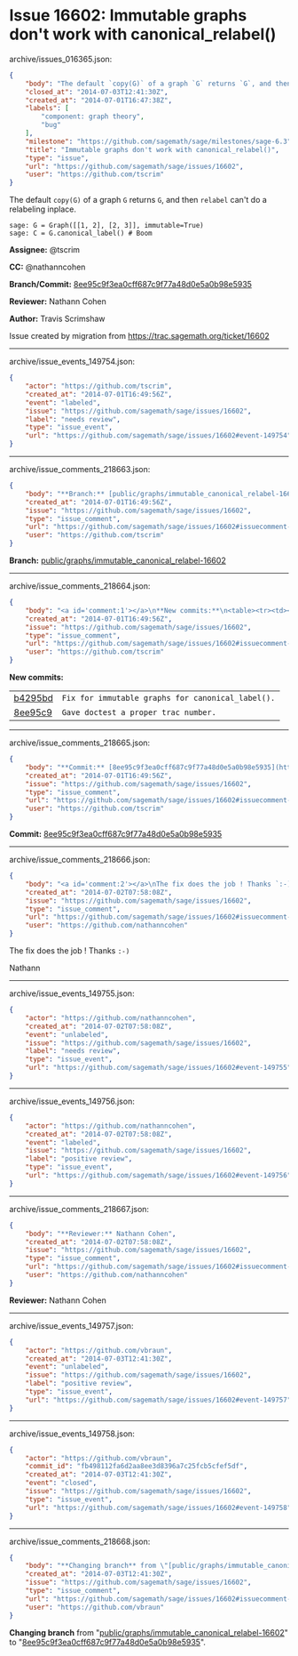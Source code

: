 # Issue 16602: Immutable graphs don't work with canonical_relabel()

archive/issues_016365.json:
```json
{
    "body": "The default `copy(G)` of a graph `G` returns `G`, and then `relabel` can't do a relabeling inplace.\n\n```\nsage: G = Graph([[1, 2], [2, 3]], immutable=True)\nsage: C = G.canonical_label() # Boom\n```\n\n**Assignee:** @tscrim\n\n**CC:**  @nathanncohen\n\n**Branch/Commit:** [8ee95c9f3ea0cff687c9f77a48d0e5a0b98e5935](https://github.com/sagemath/sagetrac-mirror/commit/8ee95c9f3ea0cff687c9f77a48d0e5a0b98e5935)\n\n**Reviewer:** Nathann Cohen\n\n**Author:** Travis Scrimshaw\n\nIssue created by migration from https://trac.sagemath.org/ticket/16602\n\n",
    "closed_at": "2014-07-03T12:41:30Z",
    "created_at": "2014-07-01T16:47:38Z",
    "labels": [
        "component: graph theory",
        "bug"
    ],
    "milestone": "https://github.com/sagemath/sage/milestones/sage-6.3",
    "title": "Immutable graphs don't work with canonical_relabel()",
    "type": "issue",
    "url": "https://github.com/sagemath/sage/issues/16602",
    "user": "https://github.com/tscrim"
}
```
The default `copy(G)` of a graph `G` returns `G`, and then `relabel` can't do a relabeling inplace.

```
sage: G = Graph([[1, 2], [2, 3]], immutable=True)
sage: C = G.canonical_label() # Boom
```

**Assignee:** @tscrim

**CC:**  @nathanncohen

**Branch/Commit:** [8ee95c9f3ea0cff687c9f77a48d0e5a0b98e5935](https://github.com/sagemath/sagetrac-mirror/commit/8ee95c9f3ea0cff687c9f77a48d0e5a0b98e5935)

**Reviewer:** Nathann Cohen

**Author:** Travis Scrimshaw

Issue created by migration from https://trac.sagemath.org/ticket/16602





---

archive/issue_events_149754.json:
```json
{
    "actor": "https://github.com/tscrim",
    "created_at": "2014-07-01T16:49:56Z",
    "event": "labeled",
    "issue": "https://github.com/sagemath/sage/issues/16602",
    "label": "needs review",
    "type": "issue_event",
    "url": "https://github.com/sagemath/sage/issues/16602#event-149754"
}
```



---

archive/issue_comments_218663.json:
```json
{
    "body": "**Branch:** [public/graphs/immutable_canonical_relabel-16602](https://github.com/sagemath/sagetrac-mirror/tree/public/graphs/immutable_canonical_relabel-16602)",
    "created_at": "2014-07-01T16:49:56Z",
    "issue": "https://github.com/sagemath/sage/issues/16602",
    "type": "issue_comment",
    "url": "https://github.com/sagemath/sage/issues/16602#issuecomment-218663",
    "user": "https://github.com/tscrim"
}
```

**Branch:** [public/graphs/immutable_canonical_relabel-16602](https://github.com/sagemath/sagetrac-mirror/tree/public/graphs/immutable_canonical_relabel-16602)



---

archive/issue_comments_218664.json:
```json
{
    "body": "<a id='comment:1'></a>\n**New commits:**\n<table><tr><td><a href=\"https://github.com/sagemath/sagetrac-mirror/commit/b4295bd123e88177b96d68965fff337225deabe3\">b4295bd</a></td><td><code>Fix for immutable graphs for canonical_label().</code></td></tr><tr><td><a href=\"https://github.com/sagemath/sagetrac-mirror/commit/8ee95c9f3ea0cff687c9f77a48d0e5a0b98e5935\">8ee95c9</a></td><td><code>Gave doctest a proper trac number.</code></td></tr></table>\n",
    "created_at": "2014-07-01T16:49:56Z",
    "issue": "https://github.com/sagemath/sage/issues/16602",
    "type": "issue_comment",
    "url": "https://github.com/sagemath/sage/issues/16602#issuecomment-218664",
    "user": "https://github.com/tscrim"
}
```

<a id='comment:1'></a>
**New commits:**
<table><tr><td><a href="https://github.com/sagemath/sagetrac-mirror/commit/b4295bd123e88177b96d68965fff337225deabe3">b4295bd</a></td><td><code>Fix for immutable graphs for canonical_label().</code></td></tr><tr><td><a href="https://github.com/sagemath/sagetrac-mirror/commit/8ee95c9f3ea0cff687c9f77a48d0e5a0b98e5935">8ee95c9</a></td><td><code>Gave doctest a proper trac number.</code></td></tr></table>




---

archive/issue_comments_218665.json:
```json
{
    "body": "**Commit:** [8ee95c9f3ea0cff687c9f77a48d0e5a0b98e5935](https://github.com/sagemath/sagetrac-mirror/commit/8ee95c9f3ea0cff687c9f77a48d0e5a0b98e5935)",
    "created_at": "2014-07-01T16:49:56Z",
    "issue": "https://github.com/sagemath/sage/issues/16602",
    "type": "issue_comment",
    "url": "https://github.com/sagemath/sage/issues/16602#issuecomment-218665",
    "user": "https://github.com/tscrim"
}
```

**Commit:** [8ee95c9f3ea0cff687c9f77a48d0e5a0b98e5935](https://github.com/sagemath/sagetrac-mirror/commit/8ee95c9f3ea0cff687c9f77a48d0e5a0b98e5935)



---

archive/issue_comments_218666.json:
```json
{
    "body": "<a id='comment:2'></a>\nThe fix does the job ! Thanks `:-)`\n\nNathann",
    "created_at": "2014-07-02T07:58:08Z",
    "issue": "https://github.com/sagemath/sage/issues/16602",
    "type": "issue_comment",
    "url": "https://github.com/sagemath/sage/issues/16602#issuecomment-218666",
    "user": "https://github.com/nathanncohen"
}
```

<a id='comment:2'></a>
The fix does the job ! Thanks `:-)`

Nathann



---

archive/issue_events_149755.json:
```json
{
    "actor": "https://github.com/nathanncohen",
    "created_at": "2014-07-02T07:58:08Z",
    "event": "unlabeled",
    "issue": "https://github.com/sagemath/sage/issues/16602",
    "label": "needs review",
    "type": "issue_event",
    "url": "https://github.com/sagemath/sage/issues/16602#event-149755"
}
```



---

archive/issue_events_149756.json:
```json
{
    "actor": "https://github.com/nathanncohen",
    "created_at": "2014-07-02T07:58:08Z",
    "event": "labeled",
    "issue": "https://github.com/sagemath/sage/issues/16602",
    "label": "positive review",
    "type": "issue_event",
    "url": "https://github.com/sagemath/sage/issues/16602#event-149756"
}
```



---

archive/issue_comments_218667.json:
```json
{
    "body": "**Reviewer:** Nathann Cohen",
    "created_at": "2014-07-02T07:58:08Z",
    "issue": "https://github.com/sagemath/sage/issues/16602",
    "type": "issue_comment",
    "url": "https://github.com/sagemath/sage/issues/16602#issuecomment-218667",
    "user": "https://github.com/nathanncohen"
}
```

**Reviewer:** Nathann Cohen



---

archive/issue_events_149757.json:
```json
{
    "actor": "https://github.com/vbraun",
    "created_at": "2014-07-03T12:41:30Z",
    "event": "unlabeled",
    "issue": "https://github.com/sagemath/sage/issues/16602",
    "label": "positive review",
    "type": "issue_event",
    "url": "https://github.com/sagemath/sage/issues/16602#event-149757"
}
```



---

archive/issue_events_149758.json:
```json
{
    "actor": "https://github.com/vbraun",
    "commit_id": "fb498112fa6d2aa8ee3d8396a7c25fcb5cfef5df",
    "created_at": "2014-07-03T12:41:30Z",
    "event": "closed",
    "issue": "https://github.com/sagemath/sage/issues/16602",
    "type": "issue_event",
    "url": "https://github.com/sagemath/sage/issues/16602#event-149758"
}
```



---

archive/issue_comments_218668.json:
```json
{
    "body": "**Changing branch** from \"[public/graphs/immutable_canonical_relabel-16602](https://github.com/sagemath/sagetrac-mirror/tree/public/graphs/immutable_canonical_relabel-16602)\" to \"[8ee95c9f3ea0cff687c9f77a48d0e5a0b98e5935](https://github.com/sagemath/sagetrac-mirror/commit/8ee95c9f3ea0cff687c9f77a48d0e5a0b98e5935)\".",
    "created_at": "2014-07-03T12:41:30Z",
    "issue": "https://github.com/sagemath/sage/issues/16602",
    "type": "issue_comment",
    "url": "https://github.com/sagemath/sage/issues/16602#issuecomment-218668",
    "user": "https://github.com/vbraun"
}
```

**Changing branch** from "[public/graphs/immutable_canonical_relabel-16602](https://github.com/sagemath/sagetrac-mirror/tree/public/graphs/immutable_canonical_relabel-16602)" to "[8ee95c9f3ea0cff687c9f77a48d0e5a0b98e5935](https://github.com/sagemath/sagetrac-mirror/commit/8ee95c9f3ea0cff687c9f77a48d0e5a0b98e5935)".
